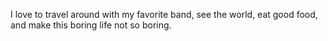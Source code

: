 I love to travel around with my favorite band, see the world, eat good food, and make this boring life not so boring.